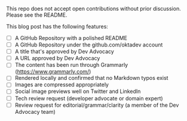 This repo does not accept open contributions without prior discussion. Please see the README.

This blog post has the following features:

- [ ] A GitHub Repository with a polished README
- [ ] A GitHub Repository under the github.com/oktadev account
- [ ] A title that's approved by Dev Advocacy
- [ ] A URL approved by Dev Advocacy
- [ ] The content has been run through Grammarly (https://www.grammarly.com/)
- [ ] Rendered locally and confirmed that no Markdown typos exist
- [ ] Images are compressed appropriately
- [ ] Social image previews well on Twitter and LinkedIn
- [ ] Tech review request (developer advocate or domain expert)
- [ ] Review request for editorial/grammar/clarity (a member of the Dev Advocacy team)
